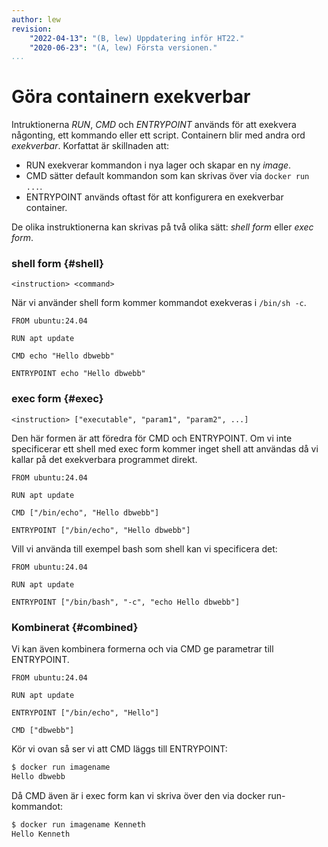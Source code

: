 ```yaml
---
author: lew
revision:
    "2022-04-13": "(B, lew) Uppdatering inför HT22."
    "2020-06-23": "(A, lew) Första versionen."
...
```

Göra containern exekverbar
=======================

Intruktionerna *RUN*, *CMD* och *ENTRYPOINT* används för att exekvera någonting, ett kommando eller ett script. Containern blir med andra ord *exekverbar*. Korfattat är skillnaden att:

* RUN exekverar kommandon i nya lager och skapar en ny *image*.  
* CMD sätter default kommandon som kan skrivas över via `docker run ...`.  
* ENTRYPOINT används oftast för att konfigurera en exekverbar container.  

De olika instruktionerna kan skrivas på två olika sätt: *shell form* eller *exec form*.



### shell form {#shell}

`<instruction> <command>`

När vi använder shell form kommer kommandot exekveras i `/bin/sh -c`.

```
FROM ubuntu:24.04

RUN apt update

CMD echo "Hello dbwebb"

ENTRYPOINT echo "Hello dbwebb"
```



### exec form {#exec}

`<instruction> ["executable", "param1", "param2", ...]`

Den här formen är att föredra för CMD och ENTRYPOINT. Om vi inte specificerar ett shell med exec form kommer inget shell att användas då vi kallar på det exekverbara programmet direkt.

```
FROM ubuntu:24.04

RUN apt update

CMD ["/bin/echo", "Hello dbwebb"]

ENTRYPOINT ["/bin/echo", "Hello dbwebb"]
```

Vill vi använda till exempel bash som shell kan vi specificera det:

```
FROM ubuntu:24.04

RUN apt update

ENTRYPOINT ["/bin/bash", "-c", "echo Hello dbwebb"]
```



### Kombinerat {#combined}

Vi kan även kombinera formerna och via CMD ge parametrar till ENTRYPOINT.

```
FROM ubuntu:24.04

RUN apt update

ENTRYPOINT ["/bin/echo", "Hello"]

CMD ["dbwebb"]
```

Kör vi ovan så ser vi att CMD läggs till ENTRYPOINT:
```bash
$ docker run imagename
Hello dbwebb
```


Då CMD även är i exec form kan vi skriva över den via docker run-kommandot:

```bash
$ docker run imagename Kenneth
Hello Kenneth
```

